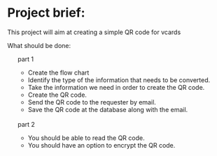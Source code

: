 # Project brief:
<p>This project will aim at creating a simple QR code for vcards</p>

<p>What should be done:</p>

<ol>
part 1
<ul>
    <li> Create the flow chart</li>
    <li> Identify the type of the information that needs to be converted. </li>
    <li> Take the information we need in order to create the QR code. 
</li>
    <li> Create the QR code. </li>
    <li>Send the QR code to the requester by email. </li>
    <li>Save the QR code at the database along with the email. </li>
</ul>
<br>
part 2
<ul>
    <li> You should be able to read the QR code. </li>
    <li> You should have an option to encrypt the QR code. </li>

</ul>
</ol>





